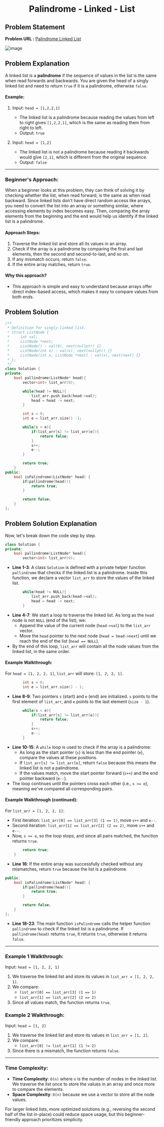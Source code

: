 <h1 align='center'>Palindrome - Linked - List</h1>

## Problem Statement

**Problem URL :** [Palindrome Linked List](https://leetcode.com/problems/palindrome-linked-list/)

![image](https://github.com/user-attachments/assets/7f20b14a-c7e1-4be7-ab5e-984b16332776)

## Problem Explanation
A linked list is a **palindrome** if the sequence of values in the list is the same when read forwards and backwards. You are given the head of a singly linked list and need to return `true` if it is a palindrome, otherwise `false`.

#### Example:
1. Input: `head = [1,2,2,1]`
   - The linked list is a palindrome because reading the values from left to right gives `[1,2,2,1]`, which is the same as reading them from right to left.
   - Output: `true`
   
2. Input: `head = [1,2]`
   - The linked list is not a palindrome because reading it backwards would give `[2,1]`, which is different from the original sequence.
   - Output: `false`

---

### **Beginner's Approach:**

When a beginner looks at this problem, they can think of solving it by checking whether the list, when read forward, is the same as when read backward. Since linked lists don't have direct random access like arrays, you need to convert the list into an array or something similar, where accessing elements by index becomes easy. Then, comparing the array elements from the beginning and the end would help us identify if the linked list is a palindrome.

#### Approach Steps:
1. Traverse the linked list and store all its values in an array.
2. Check if the array is a palindrome by comparing the first and last elements, then the second and second-to-last, and so on.
3. If any mismatch occurs, return `false`.
4. If the entire array matches, return `true`.

#### Why this approach?
- This approach is simple and easy to understand because arrays offer direct index-based access, which makes it easy to compare values from both ends.

## Problem Solution
```cpp
/**
 * Definition for singly-linked list.
 * struct ListNode {
 *     int val;
 *     ListNode *next;
 *     ListNode() : val(0), next(nullptr) {}
 *     ListNode(int x) : val(x), next(nullptr) {}
 *     ListNode(int x, ListNode *next) : val(x), next(next) {}
 * };
 */
class Solution {
private:
    bool pallindrome(ListNode* head){
        vector<int> list_arr(0);

        while(head != NULL){
            list_arr.push_back(head->val);
            head = head -> next;
        }

        int s = 0; 
        int e = list_arr.size() -1;

        while(s < e){
            if(list_arr[s] != list_arr[e]){
                return false;
            }
            s++;
            e--;
        }

        return true;
    }
public:
    bool isPalindrome(ListNode* head) {
        if(pallindrome(head)){
            return true;
        }

        return false;
    }
};
```

## Problem Solution Explanation
Now, let's break down the code step by step.

```cpp
class Solution {
private:
    bool pallindrome(ListNode* head){
        vector<int> list_arr(0);
```
- **Line 1-3**: A class `Solution` is defined with a private helper function `pallindrome` that checks if the linked list is a palindrome. Inside this function, we declare a vector `list_arr` to store the values of the linked list.

```cpp
        while(head != NULL){
            list_arr.push_back(head->val);
            head = head -> next;
        }
```
- **Line 4-7**: We start a loop to traverse the linked list. As long as the `head` node is not `NULL` (end of the list), we:
  - Append the value of the current node (`head->val`) to the `list_arr` vector.
  - Move the `head` pointer to the next node (`head = head->next`) until we reach the end of the list (`head == NULL`).
- By the end of this loop, `list_arr` will contain all the node values from the linked list, in the same order.

#### Example Walkthrough:
For `head = [1, 2, 2, 1]`, `list_arr` will store: `[1, 2, 2, 1]`.

```cpp
        int s = 0; 
        int e = list_arr.size() - 1;
```
- **Line 8-9**: Two pointers `s` (start) and `e` (end) are initialized. `s` points to the first element of `list_arr`, and `e` points to the last element (`size - 1`).

```cpp
        while(s < e){
            if(list_arr[s] != list_arr[e]){
                return false;
            }
            s++;
            e--;
        }
```
- **Line 10-15**: A `while` loop is used to check if the array is a palindrome:
  - As long as the start pointer (`s`) is less than the end pointer (`e`), compare the values at these positions.
  - If `list_arr[s] != list_arr[e]`, return `false` because this means the linked list is not a palindrome.
  - If the values match, move the start pointer forward (`s++`) and the end pointer backward (`e--`).
- The loop continues until the pointers cross each other (i.e., `s >= e`), meaning we've compared all corresponding pairs.

#### Example Walkthrough (continued):
For `list_arr = [1, 2, 2, 1]`:
- First iteration: `list_arr[0] == list_arr[3] (1 == 1)`, move `s++` and `e--`.
- Second iteration: `list_arr[1] == list_arr[2] (2 == 2)`, move `s++` and `e--`.
- Now, `s >= e`, so the loop stops, and since all pairs matched, the function returns `true`.

```cpp
        return true;
    }
```
- **Line 16**: If the entire array was successfully checked without any mismatches, return `true` because the list is a palindrome.

```cpp
public:
    bool isPalindrome(ListNode* head) {
        if(pallindrome(head)){
            return true;
        }

        return false;
    }
};
```
- **Line 18-23**: The main function `isPalindrome` calls the helper function `pallindrome` to check if the linked list is a palindrome. If `pallindrome(head)` returns `true`, it returns `true`, otherwise it returns `false`.

---

### **Example 1 Walkthrough:**
Input: `head = [1, 2, 2, 1]`

1. We traverse the linked list and store its values in `list_arr = [1, 2, 2, 1]`.
2. We compare:
   - `list_arr[0] == list_arr[3] (1 == 1)`
   - `list_arr[1] == list_arr[2] (2 == 2)`
3. Since all values match, the function returns `true`.

### **Example 2 Walkthrough:**
Input: `head = [1, 2]`

1. We traverse the linked list and store its values in `list_arr = [1, 2]`.
2. We compare:
   - `list_arr[0] != list_arr[1] (1 != 2)`
3. Since there is a mismatch, the function returns `false`.

---

### **Time Complexity:**
- **Time Complexity**: `O(n)` where `n` is the number of nodes in the linked list. We traverse the list once to store the values in an array and once more to compare the elements.
- **Space Complexity**: `O(n)` because we use a vector to store all the node values. 

For larger linked lists, more optimized solutions (e.g., reversing the second half of the list in-place) could reduce space usage, but this beginner-friendly approach prioritizes simplicity.
